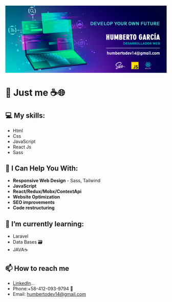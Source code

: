 ![myBanner](https://github.com/HumbertoDevelop/HumbertoDevelop/blob/main/humberto.png)
# 👋 Just me ☕🌐

## 💻 My skills: 
 * Html
 * Css
 * JavaScript
 * React Js 
 * Sass 
## 🌟 I Can Help You With:
 * **Responsive Web Design** - Sass, Tailwind
 * **JavaScript** 
 * **React/Redux/Mobx/ContextApi**
 * **Website Optimization**
 * **SEO improvements**
 * **Code restructuring**
## 🌱 I’m currently learning:
 * Laravel
 * Data Bases 🗃️ 
 * JAVA☕ 
## 📫 How to reach me 
 * [LinkedIn](https://www.linkedin.com/mwlite/in/humberto-garc%C3%ADa-29a75b217)...
 * Phone:+58-412-093-9794 📱
 * Email: humbertodev14@gmail.com
